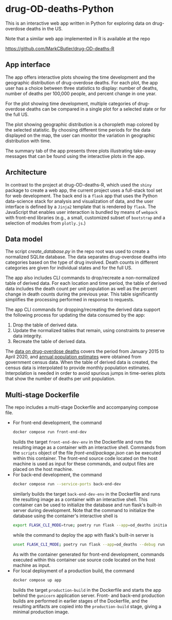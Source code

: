 # drug-OD-deaths-Python

This is an interactive web app written in Python for exploring data on
drug-overdose deaths in the US.

Note that a similar web app implemented in R is available at the repo

https://github.com/MarkCButler/drug-OD-deaths-R

## App interface

The app offers interactive plots showing the time development and the
geographic distribution of drug-overdose deaths.  For each plot, the app
user has a choice between three statistics to display:  number of deaths,
number of deaths per 100,000 people, and percent change in one year.

For the plot showing time development, multiple categories of drug-overdose
deaths can be compared in a single plot for a selected state or for the full
US.

The plot showing geographic distribution is a choropleth map colored by the
selected statistic.  By choosing different time periods for the data displayed
on the map, the user can monitor the variation in geographic distribution with
time.

The summary tab of the app presents three plots illustrating take-away
messages that can be found using the interactive plots in the app.

## Architecture

In contrast to the project at drug-OD-deaths-R, which used the `shiny` package
to create a web app, the current project uses a full-stack tool set for web
development.  The back end is a `flask` app that uses the Python data-science
stack for analysis and visualization of data, and the user interface is defined
by a `Jinja2` template that is rendered by `flask`.  The JavaScript that enables
user interaction is bundled by means of `webpack` with front-end libraries
(e.g., a small, customized subset of `bootstrap` and a selection of modules from
`plotly.js`.)

## Data model

The script *create_database.py* in the repo root was used to create a normalized
SQLite database.  The data separates drug-overdose deaths into categories based
on the type of drug involved. Death counts in different categories are given for
individual states and for the full US.

The app also includes CLI commands to drop/recreate a non-normalized table of
derived data.  For each location and time period, the table of derived data
includes the death count per unit population as well as the percent change in
death counts during the previous year. This table significantly simplifies the
processing performed in response to requests.

The app CLI commands for dropping/recreating the derived data support the
following process for updating the data consumed by the app:
1.  Drop the table of derived data.
2.  Update the normalized tables that remain, using constraints to preserve
data integrity.
3.  Recreate the table of derived data.

The
[data on drug-overdose deaths](https://data.cdc.gov/NCHS/VSRR-Provisional-Drug-Overdose-Death-Counts/xkb8-kh2a)
covers the period from January 2015 to April 2020, and
[annual population estimates](https://www.census.gov/data/datasets/time-series/demo/popest/2010s-state-total.html)
were obtained from government census data.  When the table of derived data is
created, the census data is interpolated to provide monthly population
estimates.  Interpolation is needed in order to avoid spurious jumps in
time-series plots that show the number of deaths per unit population.

## Multi-stage Dockerfile

The repo includes a multi-stage Dockerfile and accompanying compose file.
- For front-end development, the command
  ```bash
  docker compose run front-end-dev
  ```
  builds the target `front-end-dev-env` in the Dockerfile and runs the resulting
  image as a container with an interactive shell.  Commands from the `scripts`
  object of the file *front-end/package.json* can be executed within this
  container.  The front-end source code located on the host machine is used as
  input for these commands, and output files are placed on the host machine.
- For back-end development, the command
  ```bash
  docker compose run --service-ports back-end-dev
  ```
  similarly builds the target `back-end-dev-env` in the Dockerfile and runs the
  resulting image as a container with an interactive shell.  This container can be
  used to initialize the database and run flask's built-in server during
  development.  Note that the command to initialize the database using the
  container's interactive shell is
  ```bash
  export FLASK_CLI_MODE=true; poetry run flask --app=od_deaths initialize-database
  ```
  while the command to deploy the app with flask's built-in server is
  ```bash
  unset FLASK_CLI_MODE; poetry run flask --app=od_deaths --debug run --host=0.0.0.0
  ```
  As with the container generated for front-end development, commands executed
  within this container use source code located on the host machine as input.
- For local deployment of a production build, the command
  ```bash
  docker compose up app
  ````
  builds the target `production-build` in the Dockerfile and starts the app behind
  the `gunicorn` application server.  Front- and back-end production builds are
  performed in earlier stages of the Dockerfile, and the resulting artifacts are
  copied into the `production-build` stage, giving a minimal production image.
